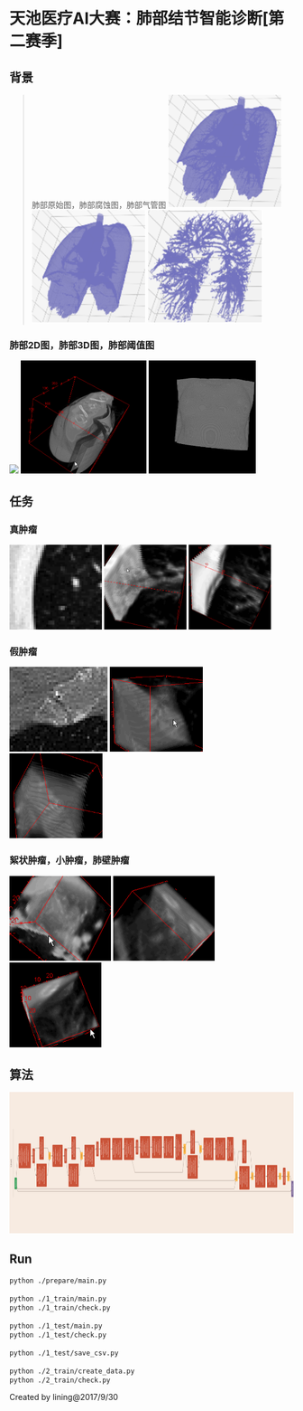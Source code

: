 # 天池医疗AI大赛：肺部结节智能诊断[第二赛季]

## 背景
>肺部原始图，肺部腐蚀图，肺部气管图
<img src="fig/1.png" height="200"/> <img src="fig/2.png" height="200"/> <img src="fig/3.png" height="200"/>

### 肺部2D图，肺部3D图，肺部阈值图
<img src="fig/21.gif" height="200"/> <img src="fig/22.gif" height="200"/> <img src="fig/23.gif" height="200"/>

## 任务
### 真肿瘤
<img src="fig/31.gif" height="150"/> <img src="fig/32.gif" height="150"/> <img src="fig/33.gif" height="150"/>

### 假肿瘤
<img src="fig/41.gif" height="150"/> <img src="fig/42.gif" height="150"/> <img src="fig/43.gif" height="150"/>

### 絮状肿瘤，小肿瘤，肺壁肿瘤
<img src="fig/51.gif" height="150"/> <img src="fig/52.gif" height="150"/> <img src="fig/53.gif" height="150"/>

## 算法
<img src="fig/6.png" height="250"/> 

## Run
```
python ./prepare/main.py

python ./1_train/main.py
python ./1_train/check.py

python ./1_test/main.py
python ./1_test/check.py

python ./1_test/save_csv.py

python ./2_train/create_data.py
python ./2_train/check.py
```

Created by lining@2017/9/30

